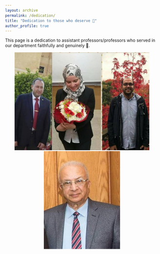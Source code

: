 ```yaml
---
layout: archive
permalink: /dedication/
title: "Dedication to those who deserve 💐"
author_profile: true
---
```


This page is a dedication to assistant professors/professors who served in our department faithfully and genuinely 🌷.

<div style="text-align: center;">
  <img src="/images/tribute.png" alt="Tribute" style="height: 240pt;">
  <img src="/images/tribute2.jpg" alt="Tribute" style="height: 240pt;">
</div>